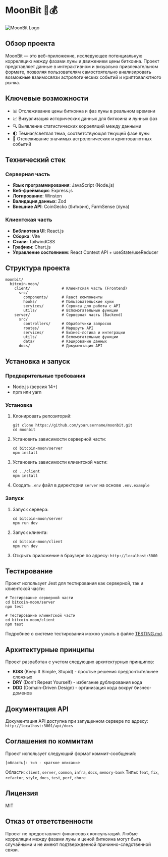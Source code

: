 # MoonBit 🌙💰

![MoonBit Logo](bitcoin-moon/client/public/bitcoin-moon-logo.png)

## Обзор проекта

MoonBit — это веб-приложение, исследующее потенциальную корреляцию между фазами луны и движением цены биткоина. Проект представляет данные в интерактивном и визуально привлекательном формате, позволяя пользователям самостоятельно анализировать возможные взаимосвязи астрологических событий и криптовалютного рынка.

## Ключевые возможности

- 📊 Отслеживание цены биткоина и фаз луны в реальном времени
- 📈 Визуализация исторических данных для биткоина и лунных фаз
- 🔍 Выявление статистических корреляций между данными
- 🌓 Темная/светлая тема, соответствующая текущей фазе луны
- 📅 Отслеживание значимых астрологических и криптовалютных событий

## Технический стек

### Серверная часть

- **Язык программирования**: JavaScript (Node.js)
- **Веб-фреймворк**: Express.js
- **Логирование**: Winston
- **Валидация данных**: Zod
- **Внешние API**: CoinGecko (биткоин), FarmSense (луна)

### Клиентская часть

- **Библиотека UI**: React.js
- **Сборка**: Vite
- **Стили**: TailwindCSS
- **Графики**: Chart.js
- **Управление состоянием**: React Context API + useState/useReducer

## Структура проекта

```
moonbit/
  bitcoin-moon/
    client/              # Клиентская часть (Frontend)
      src/
        components/      # React компоненты
        hooks/           # Пользовательские хуки
        services/        # Сервисы для работы с API
        utils/           # Вспомогательные функции
    server/              # Серверная часть (Backend)
      src/
        controllers/     # Обработчики запросов
        routes/          # Маршруты API
        services/        # Бизнес-логика и интеграции
        utils/           # Вспомогательные функции
        data/            # Кэширование данных
      docs/              # Документация API
```

## Установка и запуск

### Предварительные требования

- Node.js (версия 14+)
- npm или yarn

### Установка

1. Клонировать репозиторий:
   ```
   git clone https://github.com/yourusername/moonbit.git
   cd moonbit
   ```

2. Установить зависимости серверной части:
   ```
   cd bitcoin-moon/server
   npm install
   ```

3. Установить зависимости клиентской части:
   ```
   cd ../client
   npm install
   ```

4. Создать `.env` файл в директории `server` на основе `.env.example`

### Запуск

1. Запуск сервера:
   ```
   cd bitcoin-moon/server
   npm run dev
   ```

2. Запуск клиента:
   ```
   cd bitcoin-moon/client
   npm run dev
   ```

3. Открыть приложение в браузере по адресу: `http://localhost:3000`

## Тестирование

Проект использует Jest для тестирования как серверной, так и клиентской части:

```
# Тестирование серверной части
cd bitcoin-moon/server
npm test

# Тестирование клиентской части
cd bitcoin-moon/client
npm test
```

Подробнее о системе тестирования можно узнать в файле [TESTING.md](bitcoin-moon/TESTING.md).

## Архитектурные принципы

Проект разработан с учетом следующих архитектурных принципов:

- **KISS** (Keep It Simple, Stupid) - простые решения предпочтительнее сложных
- **DRY** (Don't Repeat Yourself) - избегание дублирования кода
- **DDD** (Domain-Driven Design) - организация кода вокруг бизнес-доменов

## Документация API

Документация API доступна при запущенном сервере по адресу: `http://localhost:3001/api/docs`

## Соглашения по коммитам

Проект использует следующий формат коммит-сообщений:
```
[область]: тип - краткое описание
```

Области: `client`, `server`, `common`, `infra`, `docs`, `memory-bank`
Типы: `feat`, `fix`, `refactor`, `style`, `docs`, `test`, `perf`, `chore`

## Лицензия

MIT

## Отказ от ответственности

Проект не предоставляет финансовых консультаций. Любые корреляции между фазами луны и ценой биткоина могут быть случайными и не имеют подтвержденной причинно-следственной связи. 